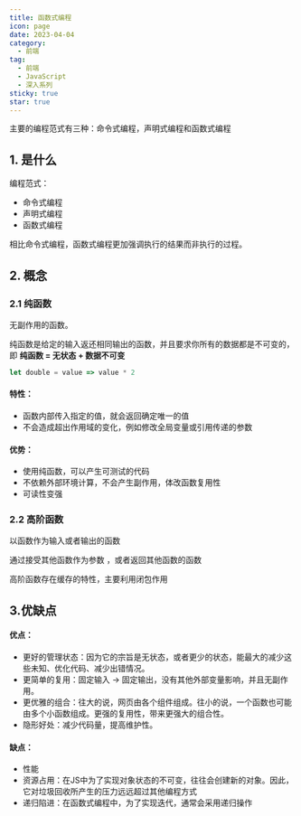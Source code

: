 ```yaml
---
title: 函数式编程
icon: page
date: 2023-04-04
category:
  - 前端
tag:
  - 前端
  - JavaScript
  - 深入系列
sticky: true
star: true
---
```


主要的编程范式有三种：命令式编程，声明式编程和函数式编程

<!-- more -->

## 1. 是什么

编程范式：

- 命令式编程
- 声明式编程
- 函数式编程

相比命令式编程，函数式编程更加强调执行的结果而非执行的过程。

## 2. 概念

### 2.1 纯函数

无副作用的函数。

纯函数是给定的输入返还相同输出的函数，并且要求你所有的数据都是不可变的，即 **纯函数 = 无状态 + 数据不可变**

```javascript
let double = value => value * 2
```

#### 特性：

- 函数内部传入指定的值，就会返回确定唯一的值
- 不会造成超出作用域的变化，例如修改全局变量或引用传递的参数

#### 优势：

- 使用纯函数，可以产生可测试的代码
- 不依赖外部环境计算，不会产生副作用，体改函数复用性
- 可读性变强

### 2.2 高阶函数

以函数作为输入或者输出的函数

通过接受其他函数作为参数 ，或者返回其他函数的函数

高阶函数存在缓存的特性，主要利用闭包作用



## 3.优缺点

#### 优点：

- 更好的管理状态：因为它的宗旨是无状态，或者更少的状态，能最大的减少这些未知、优化代码、减少出错情况。
- 更简单的复用：固定输入 -> 固定输出，没有其他外部变量影响，并且无副作用。
- 更优雅的组合：往大的说，网页由各个组件组成。往小的说，一个函数也可能由多个小函数组成。更强的复用性，带来更强大的组合性。
- 隐形好处：减少代码量，提高维护性。



#### 缺点：

- 性能
- 资源占用：在JS中为了实现对象状态的不可变，往往会创建新的对象。因此，它对垃圾回收所产生的压力远远超过其他编程方式
- 递归陷进：在函数式编程中，为了实现迭代，通常会采用递归操作
